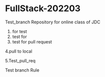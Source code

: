 # FullStack-202203

Test_branch
Repository for online class of JDC

1. for test
2. test for
3. test for pull request

4.pull to local

5.Test_pull_req

Test branch Rule